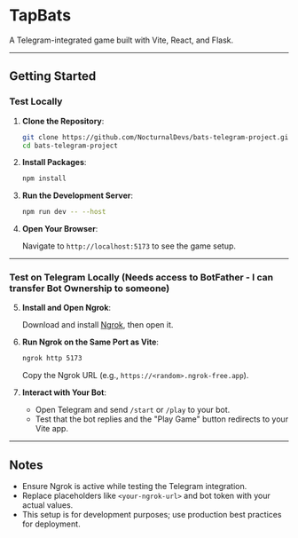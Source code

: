 # TapBats

A Telegram-integrated game built with Vite, React, and Flask.

---

## Getting Started

### Test Locally

1. **Clone the Repository**:

    ```bash
    git clone https://github.com/NocturnalDevs/bats-telegram-project.git
    cd bats-telegram-project
    ```

2. **Install Packages**:

    ```bash
    npm install
    ```

3. **Run the Development Server**:

    ```bash
    npm run dev -- --host
    ```

4. **Open Your Browser**:

    Navigate to `http://localhost:5173` to see the game setup.

---

### Test on Telegram Locally (Needs access to BotFather - I can transfer Bot Ownership to someone)

5. **Install and Open Ngrok**:

    Download and install [Ngrok](https://ngrok.com/), then open it.

6. **Run Ngrok on the Same Port as Vite**:

    ```bash
    ngrok http 5173
    ```
    Copy the Ngrok URL (e.g., `https://<random>.ngrok-free.app`).

7. **Interact with Your Bot**:

    - Open Telegram and send `/start` or `/play` to your bot.
    - Test that the bot replies and the "Play Game" button redirects to your Vite app.

---

## Notes

- Ensure Ngrok is active while testing the Telegram integration.
- Replace placeholders like `<your-ngrok-url>` and bot token with your actual values.
- This setup is for development purposes; use production best practices for deployment.
